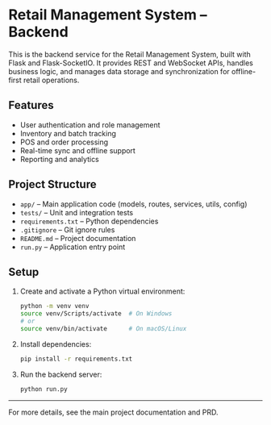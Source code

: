 # Retail Management System – Backend

This is the backend service for the Retail Management System, built with Flask and Flask-SocketIO. It provides REST and WebSocket APIs, handles business logic, and manages data storage and synchronization for offline-first retail operations.

## Features
- User authentication and role management
- Inventory and batch tracking
- POS and order processing
- Real-time sync and offline support
- Reporting and analytics

## Project Structure
- `app/` – Main application code (models, routes, services, utils, config)
- `tests/` – Unit and integration tests
- `requirements.txt` – Python dependencies
- `.gitignore` – Git ignore rules
- `README.md` – Project documentation
- `run.py` – Application entry point

## Setup
1. Create and activate a Python virtual environment:
   ```bash
   python -m venv venv
   source venv/Scripts/activate  # On Windows
   # or
   source venv/bin/activate      # On macOS/Linux
   ```
2. Install dependencies:
   ```bash
   pip install -r requirements.txt
   ```
3. Run the backend server:
   ```bash
   python run.py
   ```

---

For more details, see the main project documentation and PRD.
